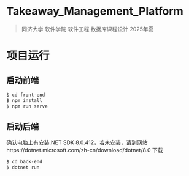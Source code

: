 # Takeaway_Management_Platform

> 同济大学 软件学院 软件工程 数据库课程设计 2025年夏

# 项目运行

## 启动前端

```bash
$ cd front-end 
$ npm install
$ npm run serve
```

## 启动后端
确认电脑上有安装.NET SDK 8.0.412，若未安装，请到网站https://dotnet.microsoft.com/zh-cn/download/dotnet/8.0 下载
```bash
$ cd back-end
$ dotnet run
```
